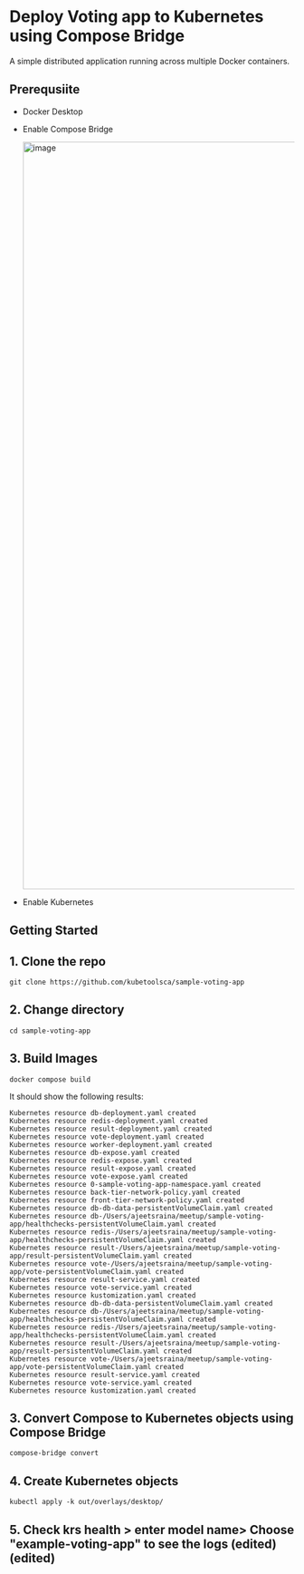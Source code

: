 # Deploy Voting app to Kubernetes using Compose Bridge

A simple distributed application running across multiple Docker containers.

## Prerequsiite

- Docker Desktop
- Enable Compose Bridge


  <img width="1319" alt="image" src="https://github.com/user-attachments/assets/9b8d5ce2-1836-455f-8e68-956cdbab2287">

- Enable Kubernetes

  

## Getting Started

## 1. Clone the repo

```
git clone https://github.com/kubetoolsca/sample-voting-app
```

## 2. Change directory

```
cd sample-voting-app
```

## 3. Build Images

```
docker compose build
```

It should show the following results:

```
Kubernetes resource db-deployment.yaml created
Kubernetes resource redis-deployment.yaml created
Kubernetes resource result-deployment.yaml created
Kubernetes resource vote-deployment.yaml created
Kubernetes resource worker-deployment.yaml created
Kubernetes resource db-expose.yaml created
Kubernetes resource redis-expose.yaml created
Kubernetes resource result-expose.yaml created
Kubernetes resource vote-expose.yaml created
Kubernetes resource 0-sample-voting-app-namespace.yaml created
Kubernetes resource back-tier-network-policy.yaml created
Kubernetes resource front-tier-network-policy.yaml created
Kubernetes resource db-db-data-persistentVolumeClaim.yaml created
Kubernetes resource db-/Users/ajeetsraina/meetup/sample-voting-app/healthchecks-persistentVolumeClaim.yaml created
Kubernetes resource redis-/Users/ajeetsraina/meetup/sample-voting-app/healthchecks-persistentVolumeClaim.yaml created
Kubernetes resource result-/Users/ajeetsraina/meetup/sample-voting-app/result-persistentVolumeClaim.yaml created
Kubernetes resource vote-/Users/ajeetsraina/meetup/sample-voting-app/vote-persistentVolumeClaim.yaml created
Kubernetes resource result-service.yaml created
Kubernetes resource vote-service.yaml created
Kubernetes resource kustomization.yaml created
Kubernetes resource db-db-data-persistentVolumeClaim.yaml created
Kubernetes resource db-/Users/ajeetsraina/meetup/sample-voting-app/healthchecks-persistentVolumeClaim.yaml created
Kubernetes resource redis-/Users/ajeetsraina/meetup/sample-voting-app/healthchecks-persistentVolumeClaim.yaml created
Kubernetes resource result-/Users/ajeetsraina/meetup/sample-voting-app/result-persistentVolumeClaim.yaml created
Kubernetes resource vote-/Users/ajeetsraina/meetup/sample-voting-app/vote-persistentVolumeClaim.yaml created
Kubernetes resource result-service.yaml created
Kubernetes resource vote-service.yaml created
Kubernetes resource kustomization.yaml created
```



## 3. Convert Compose to Kubernetes objects using Compose Bridge

```
compose-bridge convert
```

## 4. Create Kubernetes objects

```
kubectl apply -k out/overlays/desktop/
```

## 5. Check krs health > enter model name> Choose "example-voting-app" to see the logs (edited) (edited) 

